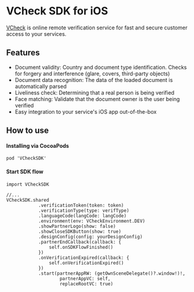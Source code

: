 # VCheck SDK for iOS

[VCheck](https://vycheck.com/) is online remote verification service for fast and secure customer access to your services.

## Features

- Document validity: Country and document type identification. Checks for forgery and interference (glare, covers, third-party objects)
- Document data recognition: The data of the loaded document is automatically parsed
- Liveliness check: Determining that a real person is being verified
- Face matching: Validate that the document owner is the user being verified
- Easy integration to your service's iOS app out-of-the-box

## How to use
#### Installing via CocoaPods

```
pod 'VCheckSDK'
```

#### Start SDK flow

```
import VCheckSDK

//...
VCheckSDK.shared
            .verificationToken(token: token)
            .verificationType(type: verifType)
            .languageCode(langCode: langCode)
            .environment(env: VCheckEnvironment.DEV)
            .showPartnerLogo(show: false)
            .showCloseSDKButton(show: true)
            .designConfig(config: yourDesignConfig)
            .partnerEndCallback(callback: {
                self.onSDKFlowFinished()
            })
            .onVerificationExpired(callback: {
                self.onVerificationExpired()
            })
            .start(partnerAppRW: (getOwnSceneDelegate()?.window!)!,
                    partnerAppVC: self,
                    replaceRootVC: true)
```
